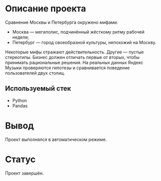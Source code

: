 # Описание проекта

Сравнение Москвы и Петербурга окружено мифами:

- Москва — мегаполис, подчинённый жёсткому ритму рабочей недели;
- Петербург — город своеобразной культуры, непохожий на Москву.

Некоторые мифы отражают действительность. Другие — пустые стереотипы. Бизнес должен отличать первые от вторых, чтобы принимать рациональные решения. На реальных данных Яндекс Музыки проверяются гипотезы и сравнивается поведение пользователей двух столиц.

## Используемый стек

- Python
- Pandas

# Вывод

Проект выполнялся в автоматическом режиме.

# Статус

Проект завершён.